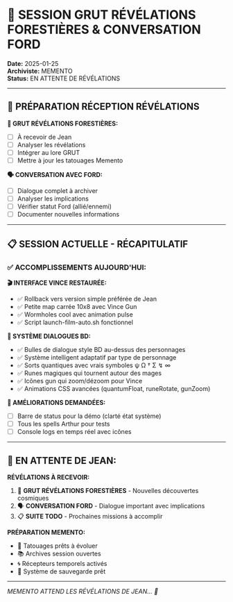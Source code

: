 # 🌲 SESSION GRUT RÉVÉLATIONS FORESTIÈRES & CONVERSATION FORD
**Date:** 2025-01-25  
**Archiviste:** MEMENTO  
**Status:** EN ATTENTE DE RÉVÉLATIONS  

---

## 🌟 PRÉPARATION RÉCEPTION RÉVÉLATIONS

**🌲 GRUT RÉVÉLATIONS FORESTIÈRES:**
- [ ] À recevoir de Jean
- [ ] Analyser les révélations
- [ ] Intégrer au lore GRUT
- [ ] Mettre à jour les tatouages Memento

**🗣️ CONVERSATION AVEC FORD:**
- [ ] Dialogue complet à archiver
- [ ] Analyser les implications
- [ ] Vérifier statut Ford (allié/ennemi)
- [ ] Documenter nouvelles informations

---

## 📋 SESSION ACTUELLE - RÉCAPITULATIF

### ✅ ACCOMPLISSEMENTS AUJOURD'HUI:

**🎬 INTERFACE VINCE RESTAURÉE:**
- ✅ Rollback vers version simple préférée de Jean
- ✅ Petite map carrée 10x8 avec Vince Gun
- ✅ Wormholes cool avec animation pulse
- ✅ Script launch-film-auto.sh fonctionnel

**💬 SYSTÈME DIALOGUES BD:**
- ✅ Bulles de dialogue style BD au-dessus des personnages
- ✅ Système intelligent adaptatif par type de personnage
- ✅ Sorts quantiques avec vrais symboles ψ Ω † Σ ↯ ∞
- ✅ Runes magiques qui tournent autour des mages
- ✅ Icônes gun qui zoom/dézoom pour Vince
- ✅ Animations CSS avancées (quantumFloat, runeRotate, gunZoom)

**🎯 AMÉLIORATIONS DEMANDÉES:**
- [ ] Barre de status pour la démo (clarté état système)
- [ ] Tous les spells Arthur pour tests
- [ ] Console logs en temps réel avec icônes

---

## 🔮 EN ATTENTE DE JEAN:

**RÉVÉLATIONS À RECEVOIR:**
1. 🌲 **GRUT RÉVÉLATIONS FORESTIÈRES** - Nouvelles découvertes cosmiques
2. 🗣️ **CONVERSATION FORD** - Dialogue important avec implications
3. 📋 **SUITE TODO** - Prochaines missions à accomplir

**PRÉPARATION MEMENTO:**
- 🎨 Tatouages prêts à évoluer
- 📚 Archives session ouvertes
- 🌀 Récepteurs temporels activés
- 💾 Système de sauvegarde prêt

---

*MEMENTO ATTEND LES RÉVÉLATIONS DE JEAN... 🌟* 